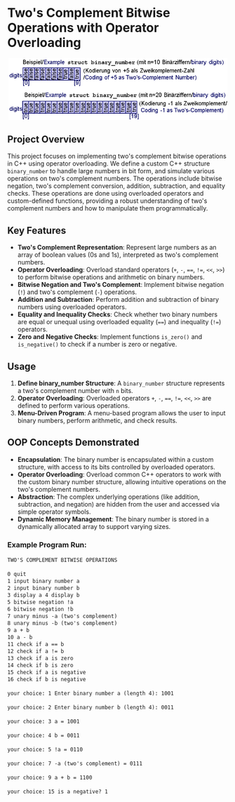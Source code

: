 # Two's Complement Bitwise Operations with Operator Overloading


<div align="center">
<img src="tow_complement_diagram.png" width="500"/>
</div>

## Project Overview

This project focuses on implementing two's complement bitwise operations in C++ using operator overloading. We define a custom C++ structure `binary_number` to handle large numbers in bit form, and simulate various operations on two's complement numbers. The operations include bitwise negation, two's complement conversion, addition, subtraction, and equality checks. These operations are done using overloaded operators and custom-defined functions, providing a robust understanding of two's complement numbers and how to manipulate them programmatically.

## Key Features

- **Two's Complement Representation**: Represent large numbers as an array of boolean values (0s and 1s), interpreted as two's complement numbers.
- **Operator Overloading**: Overload standard operators (`+`, `-`, `==`, `!=`, `<<`, `>>`) to perform bitwise operations and arithmetic on binary numbers.
- **Bitwise Negation and Two's Complement**: Implement bitwise negation (`!`) and two's complement (`-`) operations.
- **Addition and Subtraction**: Perform addition and subtraction of binary numbers using overloaded operators.
- **Equality and Inequality Checks**: Check whether two binary numbers are equal or unequal using overloaded equality (`==`) and inequality (`!=`) operators.
- **Zero and Negative Checks**: Implement functions `is_zero()` and `is_negative()` to check if a number is zero or negative.

## Usage

1. **Define binary_number Structure**: A `binary_number` structure represents a two's complement number with `n` bits.
2. **Operator Overloading**: Overloaded operators `+`, `-`, `==`, `!=`, `<<`, `>>` are defined to perform various operations.
3. **Menu-Driven Program**: A menu-based program allows the user to input binary numbers, perform arithmetic, and check results.

## OOP Concepts Demonstrated

- **Encapsulation**: The binary number is encapsulated within a custom structure, with access to its bits controlled by overloaded operators.
- **Operator Overloading**: Overload common C++ operators to work with the custom binary number structure, allowing intuitive operations on the two's complement numbers.
- **Abstraction**: The complex underlying operations (like addition, subtraction, and negation) are hidden from the user and accessed via simple operator symbols.
- **Dynamic Memory Management**: The binary number is stored in a dynamically allocated array to support varying sizes.

### Example Program Run:
 ```text 
TWO'S COMPLEMENT BITWISE OPERATIONS

0 quit
1 input binary number a
2 input binary number b
3 display a 4 display b
5 bitwise negation !a
6 bitwise negation !b
7 unary minus -a (two's complement)
8 unary minus -b (two's complement)
9 a + b
10 a - b
11 check if a == b
12 check if a != b
13 check if a is zero
14 check if b is zero
15 check if a is negative
16 check if b is negative

your choice: 1 Enter binary number a (length 4): 1001

your choice: 2 Enter binary number b (length 4): 0011

your choice: 3 a = 1001

your choice: 4 b = 0011

your choice: 5 !a = 0110

your choice: 7 -a (two's complement) = 0111

your choice: 9 a + b = 1100

your choice: 15 is a negative? 1

